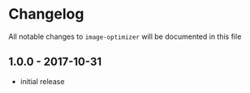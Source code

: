 # Changelog

All notable changes to `image-optimizer` will be documented in this file

## 1.0.0 - 2017-10-31

- initial release
